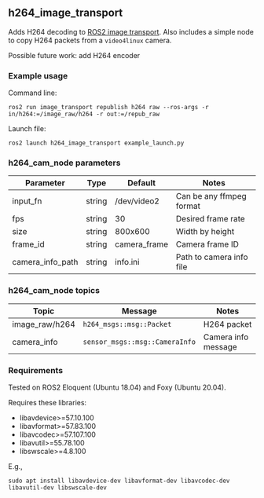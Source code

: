 ## h264_image_transport

Adds H264 decoding to [ROS2 image transport](https://index.ros.org/p/image_transport/github-ros-perception-image_common/).
Also includes a simple node to copy H264 packets from a `video4linux` camera.

Possible future work: add H264 encoder
 
### Example usage

Command line:
~~~
ros2 run image_transport republish h264 raw --ros-args -r in/h264:=/image_raw/h264 -r out:=/repub_raw
~~~

Launch file:
~~~
ros2 launch h264_image_transport example_launch.py
~~~

### h264_cam_node parameters

| Parameter | Type | Default | Notes |
|---|---|---|---|
| input_fn | string | /dev/video2 | Can be any ffmpeg format |
| fps | string | 30 | Desired frame rate |
| size | string | 800x600 | Width by height |
| frame_id | string | camera_frame | Camera frame ID |
| camera_info_path | string | info.ini | Path to camera info file |

### h264_cam_node topics

| Topic | Message | Notes |
|---|---|---|
| image_raw/h264 | `h264_msgs::msg::Packet` | H264 packet |
| camera_info | `sensor_msgs::msg::CameraInfo` | Camera info message |

### Requirements

Tested on ROS2 Eloquent (Ubuntu 18.04) and Foxy (Ubuntu 20.04).

Requires these libraries:
* libavdevice>=57.10.100
* libavformat>=57.83.100
* libavcodec>=57.107.100
* libavutil>=55.78.100
* libswscale>=4.8.100

E.g.,
~~~
sudo apt install libavdevice-dev libavformat-dev libavcodec-dev libavutil-dev libswscale-dev
~~~
